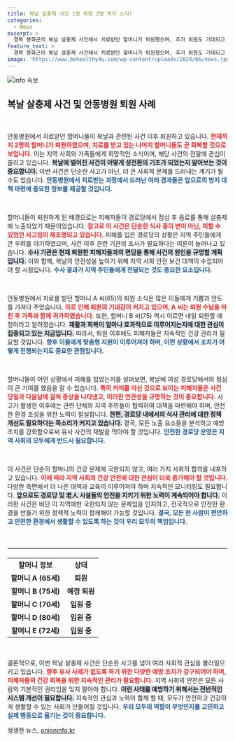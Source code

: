 ```yaml
---
title: 복날 살충제 사건 1명 퇴원 2명 귀가 소식!
categories:
  - News
excerpt: >
  경북 봉화군의 복날 살충제 사건에서 치료받던 할머니가 퇴원했으며, 추가 퇴원도 기대되고 있습니다. 식사 후 발생한 이 사건의 전말과 경찰 조사 일정이 주목받고 있습니다.
feature_text: >
  경북 봉화군의 복날 살충제 사건에서 치료받던 할머니가 퇴원했으며, 추가 퇴원도 기대되고 있습니다. 식사 후 발생한 이 사건의 전말과 경찰 조사 일정이 주목받고 있습니다.
image: 'https://www.behealthy4u.com/wp-content/uploads/2024/06/news.jpg'
---
```


<p><img src="https://www.behealthy4u.com/wp-content/uploads/2024/06/news.jpg" alt="info 속보" /></p>

<h2 data-ke-size="size26">복날 살충제 사건 및 안동병원 퇴원 사례</h2>

<p data-ke-size="size16">&nbsp;</p>

<p>안동병원에서 치료받던 할머니들이 복날과 관련된 사건 이후 퇴원하고 있습니다. <b><span style="color: #ee2323;">현재까지 2명의 할머니가 퇴원하였으며, 치료를 받고 있는 나머지 할머니들도 곧 회복할 것으로 보입니다.</span></b> 이는 지역 사회와 가족들에게 희망적인 소식이며, 해당 사건의 전말에 관심이 쏠리고 있습니다. <b><span style="background-color: #21538527;">복날에 벌어진 사건이 어떻게 성전환의 기초가 되었는지 알아보는 것이 중요합니다.</span></b> 이번 사건은 단순한 사고가 아닌, 더 큰 사회적 문제를 드러내는 계기가 될 수도 있습니다. <b><span style="color: #1a5490;">안동병원에서 치료받는 과정에서 드러난 여러 경과들은 앞으로의 방지 대책 마련에 중요한 정보를 제공할 것입니다.</span></b></p>

<p data-ke-size="size16">&nbsp;</p>

<p>할머니들이 퇴원하게 된 배경으로는 피해자들이 경로당에서 점심 후 음료를 통해 살충제에 노출되었기 때문이었습니다. <b><span style="color: #ee2323;">참고로 이 사건은 단순한 식사 중의 변이 아닌, 피할 수 있었던 사고임이 재조명되고 있습니다.</span></b> 피해를 입은 경로당의 상황은 지역 주민들에게 큰 우려를 야기하였으며, 사건 이후 관련 기관의 조사가 필요하다는 여론이 늘어나고 있습니다. <b><span style="background-color: #21538527;">수사 기관은 현재 퇴원한 피해자들과의 면담을 통해 사건의 원인을 규명할 계획입니다.</span></b> 이와 함께, 복날의 안전성을 높이기 위해 지역 사회 안전 보건 대책이 수립되어야 할 시점입니다. <b><span style="color: #1a5490;">수사 결과가 지역 주민들에게 전달되는 것도 중요한 요소입니다.</span></b></p>

<p data-ke-size="size16">&nbsp;</p>

<p>안동병원에서 치료를 받던 할머니 A 씨(65)의 퇴원 소식은 많은 이들에게 기쁨과 안도를 가져다 주었습니다. <b><span style="color: #ee2323;">이로 인해 퇴원의 기대감이 커지고 있으며, A 씨는 퇴원 수납을 마친 후 가족과 함께 귀가하였습니다.</span></b> 또한, 할머니 B 씨(75) 역시 이르면 내일 퇴원할 예정이라고 알려졌습니다. <b><span style="background-color: #21538527;">재활과 회복이 얼마나 효과적으로 이루어지는지에 대한 관심이 집중되고 있는 지금입니다.</span></b> 따라서, 퇴원 이후에도 피해자들은 지속적인 건강 관리가 필요할 것입니다. <b><span style="color: #1a5490;">향후 이들에게 맞춤형 지원이 이루어져야 하며, 이런 상황에서 조치가 어떻게 진행되는지도 중요한 관점입니다.</span></b></p>

<p data-ke-size="size16">&nbsp;</p>

<p>할머니들이 어떤 상황에서 피해를 입었는지를 살펴보면, 복날에 여성 경로당에서의 점심이 큰 기여를 했음을 알 수 있습니다. <b><span style="color: #ee2323;">특히 커피를 마신 것으로 보이는 피해자들은 사건 당일과 다음날에 걸쳐 증상을 나타냈고, 이러한 연관성을 규명하는 것이 중요합니다.</span></b> 사고가 발생한 이후에는 관련 단체와 지역 주민들이 협력하여 대책을 마련해야 하며, 안전한 환경 조성을 위한 노력이 절실합니다. <b><span style="background-color: #21538527;">한편, 경로당 내에서의 식사 관리에 대한 정책 개선도 필요하다는 목소리가 커지고 있습니다.</span></b> 결국, 모든 노출 요소들을 분석하고 예방 조치를 강화함으로써 유사 사건의 재발을 막아야 할 것입니다. <b><span style="color: #1a5490;">안전한 경로당 운영은 지역 사회의 모두에게 반드시 필요합니다.</span></b></p>

<p data-ke-size="size16">&nbsp;</p>

<p>이 사건은 단순히 할머니의 건강 문제에 국한되지 않고, 여러 가지 사회적 함의를 내포하고 있습니다. <b><span style="color: #ee2323;">이에 따라 지역 사회의 건강 안전에 대한 관심이 더욱 증가해야 할 것입니다.</span></b> 다양한 측면에서 더 나은 대책과 교육이 이루어져야 하며 지속적인 모니터링도 필요합니다. <b><span style="background-color: #21538527;">앞으로도 경로당 및 老人 시설들의 안전을 지키기 위한 노력이 계속되어야 합니다.</span></b> 이러한 사건은 비단 이 지역에만 국한되지 않는 문제임을 인지하고, 전국적으로 안전한 환경을 만들기 위한 정책적 노력이 함께해야 가능할 것입니다. <b><span style="color: #1a5490;">결국, 모든 한 사람이 편안하고 안전한 환경에서 생활할 수 있도록 하는 것이 우리 모두의 책임입니다.</span></b></p>

<p data-ke-size="size16">&nbsp;</p>

<hr style="height: 1px; border: 1px solid #ccc; margin: 20px 0;" />

<table style="width: 100%; border-collapse: collapse;">
<tr>
<td style="text-align: center; height: 17px;"><b>할머니 정보</b></td>
<td style="text-align: center; height: 17px;"><b>상태</b></td>
</tr>
<tr>
<td style="text-align: center; height: 17px;"><b>할머니 A (65세)</b></td>
<td style="text-align: center; height: 17px;"><b>퇴원</b></td>
</tr>
<tr>
<td style="text-align: center; height: 17px;"><b>할머니 B (75세)</b></td>
<td style="text-align: center; height: 17px;"><b>예정 퇴원</b></td>
</tr>
<tr>
<td style="text-align: center; height: 17px;"><b>할머니 C (70세)</b></td>
<td style="text-align: center; height: 17px;"><b>입원 중</b></td>
</tr>
<tr>
<td style="text-align: center; height: 17px;"><b>할머니 D (80세)</b></td>
<td style="text-align: center; height: 17px;"><b>입원 중</b></td>
</tr>
<tr>
<td style="text-align: center; height: 17px;"><b>할머니 E (72세)</b></td>
<td style="text-align: center; height: 17px;"><b>입원 중</b></td>
</tr>
</table>

<p data-ke-size="size16">&nbsp;</p>

<p>결론적으로, 이번 복날 살충제 사건은 단순한 사고를 넘어 여러 사회적 관심을 불러일으키고 있습니다. <b><span style="color: #ee2323;">향후 유사 사례가 없도록 하기 위한 다양한 예방 조치가 강구되어야 하며, 피해자들의 건강 회복을 위한 지속적인 관리가 필요합니다.</span></b> 지역 사회의 안전은 모든 사람의 기본적인 권리임을 잊지 말아야 합니다. <b><span style="background-color: #21538527;">이런 사태를 예방하기 위해서는 전반적인 시스템 개선이 필요합니다.</span></b> 지속적인 관심과 노력이 함께 할 때, 모두가 안전하고 건강하게 생활할 수 있는 사회가 만들어질 것입니다. <b><span style="color: #1a5490;">우리 모두의 역할이 무엇인지를 고민하고 실제 행동으로 옮기는 것이 중요합니다.</span></b></p>
생생한 뉴스, <a href="https://onioninfo.kr" rel="dofollow">onioninfo.kr</a>


